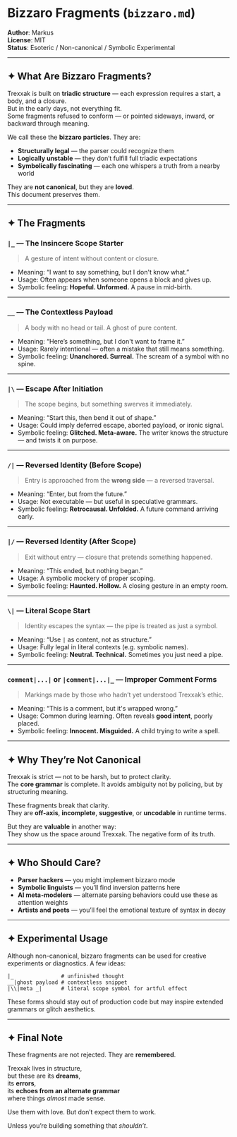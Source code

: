 # Bizzaro Fragments (`bizzaro.md`)

**Author**: Markus  
**License**: MIT  
**Status**: Esoteric / Non-canonical / Symbolic Experimental

---

## ✦ What Are Bizzaro Fragments?

Trexxak is built on **triadic structure** — each expression requires a start, a body, and a closure.  
But in the early days, not everything fit.  
Some fragments refused to conform — or pointed sideways, inward, or backward through meaning.

We call these the **bizzaro particles**. They are:

- **Structurally legal** — the parser could recognize them
- **Logically unstable** — they don’t fulfill full triadic expectations
- **Symbolically fascinating** — each one whispers a truth from a nearby world

They are **not canonical**, but they are **loved**.  
This document preserves them.

---

## ✦ The Fragments

### `|_` — The Insincere Scope Starter

> A gesture of intent without content or closure.

- Meaning: “I want to say something, but I don't know what.”
- Usage: Often appears when someone opens a block and gives up.
- Symbolic feeling: **Hopeful. Unformed.** A pause in mid-birth.

---

### `__` — The Contextless Payload

> A body with no head or tail. A ghost of pure content.

- Meaning: “Here’s something, but I don't want to frame it.”
- Usage: Rarely intentional — often a mistake that still means something.
- Symbolic feeling: **Unanchored. Surreal.** The scream of a symbol with no spine.

---

### `|\` — Escape After Initiation

> The scope begins, but something swerves it immediately.

- Meaning: “Start this, then bend it out of shape.”
- Usage: Could imply deferred escape, aborted payload, or ironic signal.
- Symbolic feeling: **Glitched. Meta-aware.** The writer knows the structure — and twists it on purpose.

---

### `/|` — Reversed Identity (Before Scope)

> Entry is approached from the **wrong side** — a reversed traversal.

- Meaning: “Enter, but from the future.”
- Usage: Not executable — but useful in speculative grammars.
- Symbolic feeling: **Retrocausal. Unfolded.** A future command arriving early.

---

### `|/` — Reversed Identity (After Scope)

> Exit without entry — closure that pretends something happened.

- Meaning: “This ended, but nothing began.”
- Usage: A symbolic mockery of proper scoping.
- Symbolic feeling: **Haunted. Hollow.** A closing gesture in an empty room.

---

### `\|` — Literal Scope Start

> Identity escapes the syntax — the pipe is treated as just a symbol.

- Meaning: “Use `|` as content, not as structure.”
- Usage: Fully legal in literal contexts (e.g. symbolic names).
- Symbolic feeling: **Neutral. Technical.** Sometimes you just need a pipe.

---

### `comment|...|` or `|comment|...|_` — Improper Comment Forms

> Markings made by those who hadn’t yet understood Trexxak’s ethic.

- Meaning: “This is a comment, but it's wrapped wrong.”
- Usage: Common during learning. Often reveals **good intent**, poorly placed.
- Symbolic feeling: **Innocent. Misguided.** A child trying to write a spell.

---

## ✦ Why They’re Not Canonical

Trexxak is strict — not to be harsh, but to protect clarity.  
The **core grammar** is complete. It avoids ambiguity not by policing, but by structuring meaning.

These fragments break that clarity.  
They are **off-axis**, **incomplete**, **suggestive**, or **uncodable** in runtime terms.

But they are **valuable** in another way:  
They show us the space around Trexxak. The negative form of its truth.

---

## ✦ Who Should Care?

- **Parser hackers** — you might implement bizzaro mode
- **Symbolic linguists** — you’ll find inversion patterns here
- **AI meta-modelers** — alternate parsing behaviors could use these as attention weights
- **Artists and poets** — you’ll feel the emotional texture of syntax in decay

---

## ✦ Experimental Usage

Although non-canonical, bizzaro fragments can be used for creative experiments or diagnostics. A few ideas:

```trexxak
|_               # unfinished thought
__|ghost payload # contextless snippet
|\\|meta _|      # literal scope symbol for artful effect
```

These forms should stay out of production code but may inspire extended grammars or glitch aesthetics.

---

## ✦ Final Note

These fragments are not rejected. They are **remembered**.

Trexxak lives in structure,  
but these are its **dreams**,  
its **errors**,  
its **echoes from an alternate grammar**  
where things *almost* made sense.

Use them with love. But don’t expect them to work.

Unless you’re building something that *shouldn’t*.
